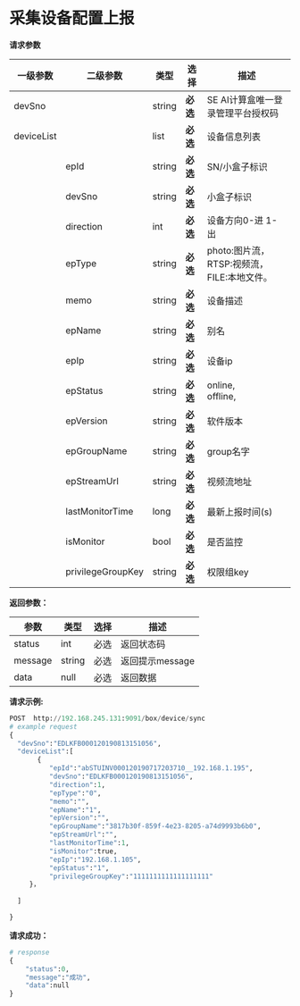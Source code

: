 # 采集设备配置上报

**请求参数**

| **一级参数** | **二级参数**      | **类型** | **选择** | **描述**                                                |
| ------------ | ----------------- | -------- | -------- | ------------------------------------------------------- |
| devSno       |                   | string   | **必选** | SE AI计算盒唯一登录管理平台授权码                       |
| deviceList   |                   | list     | **必选** | 设备信息列表                                            |
|              | epId              | string   | **必选** | SN/小盒子标识                                           |
|              | devSno            | string   | **必选** | 小盒子标识                                              |
|              | direction         | int      | **必选** | 设备方向0-进 1-出                                       |
|              | epType            | string   | **必选** | photo:图片流，<br />RTSP:视频流， <br />FILE:本地文件。 |
|              | memo              | string   | **必选** | 设备描述                                                |
|              | epName            | string   | **必选** | 别名                                                    |
|              | epIp              | string   | **必选** | 设备ip                                                  |
|              | epStatus          | string   | **必选** | online,<br />offline,<br />                             |
|              | epVersion         | string   | **必选** | 软件版本                                                |
|              | epGroupName       | string   | **必选** | group名字                                               |
|              | epStreamUrl       | string   | **必选** | 视频流地址                                              |
|              | lastMonitorTime   | long     | **必选** | 最新上报时间(s)                                         |
|              | isMonitor         | bool     | **必选** | 是否监控                                                |
|              | privilegeGroupKey | string   | **必选** | 权限组key                                               |

**返回参数：**

| 参数    | 类型   | 选择 | 描述            |
| ------- | ------ | ---- | --------------- |
| status  | int    | 必选 | 返回状态码      |
| message | string | 必选 | 返回提示message |
| data    | null   | 必选 | 返回数据        |

**请求示例:** 

```python
POST  http://192.168.245.131:9091/box/device/sync
# example request
{
  "devSno":"EDLKFB000120190813151056",
  "deviceList":[
       {
          "epId":"abSTUINV000120190717203710__192.168.1.195",
          "devSno":"EDLKFB000120190813151056",
          "direction":1,
          "epType":"0",
          "memo":"",
          "epName":"1",
          "epVersion":"",
          "epGroupName":"3817b30f-859f-4e23-8205-a74d9993b6b0",
          "epStreamUrl":"",
          "lastMonitorTime":1,
          "isMonitor":true,
          "epIp":"192.168.1.105",
          "epStatus":"1",
          "privilegeGroupKey":"1111111111111111111"
     }，
    
  ]

}
```

**请求成功：**

```python
# response
{
    "status":0,
    "message":"成功",
    "data":null
}
```

